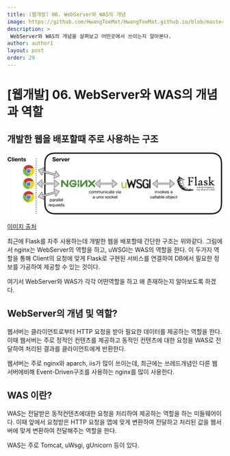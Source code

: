 ```yaml
---
title: (웹개발) 06. WebServer와 WAS의 개념
image: https://github.com/HwangToeMat/HwangToeMat.github.io/blob/master/Computer-Science/image/WEB/WAS/1.png?raw=true
description: >
 WebServer와 WAS의 개념을 살펴보고 어떤곳에서 쓰이는지 알아본다.
author: author1
layout: post
order: 29
---
```


# [웹개발] 06. WebServer와 WAS의 개념과 역할

## 개발한 웹을 배포할때 주로 사용하는 구조

<img src="https://github.com/HwangToeMat/HwangToeMat.github.io/blob/master/Computer-Science/image/WEB/WAS/1.png?raw=true" style="max-width:100%;margin-left: auto; margin-right: auto; display: block;">

[이미지 출처](https://hackernoon.com/a-guide-to-scaling-machine-learning-models-in-production-aa8831163846)

최근에 Flask를 자주 사용하는데 개발한 웹을 배포할때 간단한 구조는 위와같다. 그림에서 nginx는 WebServer의 역할을 하고, uWSGI는 WAS의 역할을 한다.
이 두가지 역할을 통해 Client의 요청에 맞게 Flask로 구현된 서비스를 연결하여 DB에서 필요한 정보를 가공하여 제공할 수 있는 것이다.

여기서 WebServer와 WAS가 각각 어떤역할을 하고 왜 존재하는지 알아보도록 하겠다.

## WebServer의 개념 및 역할?

웹서버는 클라이언트로부터 HTTP 요청을 받아 필요한 데이터를 제공하는 역할을 한다.
이때 웹서버는 주로 정적인 컨텐츠를 제공하고 동적인 컨텐츠에 대한 요청을 WAS로 전달하여 처리된 결과를 클라이언트에게 반환한다.

웹서버는 주로 nginx와 aparch, iis가 많이 쓰이는데, 최근에는 쓰레드개념인 다른 웹서버에비해 Event-Driven구조를 사용하는 nginx를 많이 사용한다.

## WAS 이란?

WAS는 전달받은 동적컨텐츠에대한 요청을 처리하여 제공하는 역할을 하는 미들웨어이다.
이때 앞에서 요청받은 HTTP 요청을 앱에 맞게 변환하여 전달하고 처리된 값을 웹서버에 맞게 변환하여 전달해주는 역할을 한다.

WAS는 주로 Tomcat, uWsgi, gUnicorn 등이 있다.

